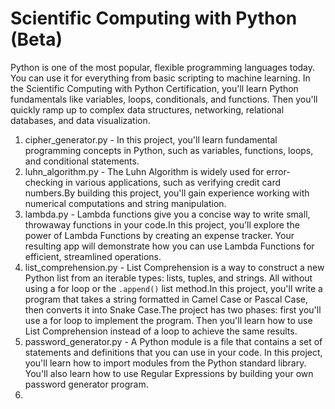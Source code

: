 # Scientific Computing with Python (Beta)
Python is one of the most popular, flexible programming languages today. You can use it for everything from basic scripting to machine learning.
In the Scientific Computing with Python Certification, you'll learn Python fundamentals like variables, loops, conditionals, and functions. Then you'll quickly ramp up to complex data structures, networking, relational databases, and data visualization.
1. cipher_generator.py - In this project, you'll learn fundamental programming concepts in Python, such as variables, functions, loops, and conditional statements.
2. luhn_algorithm.py - The Luhn Algorithm is widely used for error-checking in various applications, such as verifying credit card numbers.By building this project, you'll gain experience working with numerical computations and string manipulation.
3. lambda.py - Lambda functions give you a concise way to write small, throwaway functions in your code.In this project, you'll explore the power of Lambda Functions by creating an expense tracker. Your resulting app will demonstrate how you can use Lambda Functions for efficient, streamlined operations.
4. list_comprehension.py - List Comprehension is a way to construct a new Python list from an iterable types: lists, tuples, and strings. All without using a for loop or the `.append()` list method.In this project, you'll write a program that takes a string formatted in Camel Case or Pascal Case, then converts it into Snake Case.The project has two phases: first you'll use a for loop to implement the program. Then you'll learn how to use List Comprehension instead of a loop to achieve the same results.
5. password_generator.py - A Python module is a file that contains a set of statements and definitions that you can use in your code. In this project, you'll learn how to import modules from the Python standard library. You'll also learn how to use Regular Expressions by building your own password generator program.
6. 